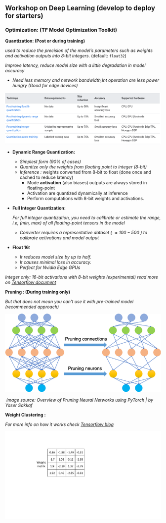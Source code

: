 ## Workshop on Deep Learning (develop to deploy for starters)

### Optimization: (TF Model Optimization Toolkit)

__Quantization: (Post or during training)__ 

*used to reduce the precision of the model’s parameters such as weights and activation outputs into 8-bit integers*. (default: `float32`)

_Improve latency, reduce model size with a little degradation in model accuracy_

* _Need less memory and network bandwidth,Int operation are less power hungry (Good for edge devices)_

![](./images/quantization_mehtods.png)

* __Dynamic Range Quantization:__
  * _Simplest form (90% of cases)_
  * _Quantize only the weights from floating point to integer (8-bit)_
  * _Inference :_ weights converted from $8$-bit to float (done once and cached to reduce latency)
    * Mode __activation__ (also biases) outputs are always stored in floating-point 
    * Activation are quantized dynamically at inference
    * Perform computations with $8$-bit weights and activations.

* __Full Integer Quantization:__

  _For full integer quantization, you need to calibrate or estimate the range, i.e, (min, max) of all floating-point tensors in the model_

  * _Converter requires a representative dataset ( $\approx 100-500$ ) to calibrate activations and model output_

* __Float 16:__

  * _It reduces model size by up to half._
  * _It causes minimal loss in accuracy._
  * _Perfect for Nvidia Edge GPUs_

_Integer only: 16-bit activations with 8-bit weights (experimental) read more on [Tensorflow document](https://www.tensorflow.org/lite/performance/post_training_quantization#integer_only_16-bit_activations_with_8-bit_weights_experimental)_

__Pruning : (During training only)__

_But that does not mean you can't use it with pre-trained model (recommended approach)_

 ![](./images/pruning.png)

​				_Image source: Overview of Pruning Neural Networks using PyTorch | by Yaser Sakkaf_



__Weight Clustering :__

_For more info on how it works check [Tensorflow blog]()_

![](./images/clustering_presentation.gif)